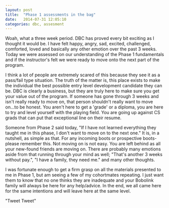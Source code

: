 ```yaml
---
layout: post
title:  "Phase 1 assessments in the bag" 
date:   2014-07-31 12:05:10
categories: dbc, assesment
---
```


Woah, what a three week period. DBC has proved every bit exciting as I thought it would be. I have felt happy, angry, sad, excited, challenged, comforted, loved and basically any other emotion over the past 3 weeks. Today we were assessed on our understanding of the Phase 1 fundamentals and if the instructor's felt we were ready to move onto the next part of the program. 

I think a lot of people are extremely scared of this because they see it as a pass/fail type situation. The truth of the matter is, this place exists to make the individual the best possible entry level development candidate they can be. DBC is clearly a business, but they are truly here to make sure you get your value out of the program. If someone has gone through 3 weeks and isn't really ready to move on, that person shouldn't really want to move on...to be honest. You aren't here to get a 'grade' or a diploma, you are here to try and level yourself with the playing field. You are going up against CS grads that can put that exceptional line on their resume.

Someone from Phase 2 said today, "If I have not learned everything they taught me in this phase, I don't want to move on to the next one." It is, in a nutshell, as simple as that. For any incoming boots or prospective boots-please remember this. Not moving on is not easy. You are left behind as all your new-found friends are moving on. There are probably many emotions aside from that running through your mind as well; "That's another 3 weeks without pay.", "I have a family, they need me." and many other thoughts. 

I was fortunate enough to get a firm grasp on all the materials presented to me in Phase 1, but am seeing a few of my cohortmates repeating. I just want them to know that no one thinks they are inadequate and your Bobolink family will always be here for any help/advice. In the end, we all came here for the same intentions and will leave here at the same level.

"Tweet Tweet"
